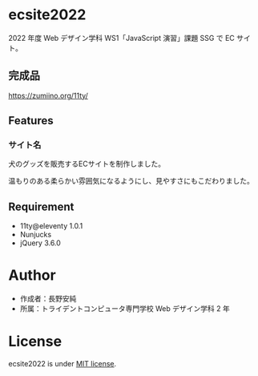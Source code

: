 # ecsite2022

<!-- 初期データは削除します。 -->

2022 年度 Web デザイン学科 WS1「JavaScript 演習」課題 SSG で EC サイト。

## 完成品

https://zumiino.org/11ty/

## Features

<h3>サイト名</h3>

<p>犬のグッズを販売するECサイトを制作しました。</p>
<p>温もりのある柔らかい雰囲気になるようにし、見やすさにもこだわりました。</p>
  

## Requirement

- 11ty@eleventy 1.0.1
- Nunjucks
- jQuery 3.6.0

# Author

- 作成者：長野安純
- 所属：トライデントコンピュータ専門学校 Web デザイン学科 2 年

# License

ecsite2022 is under [MIT license](https://en.wikipedia.org/wiki/MIT_License).
